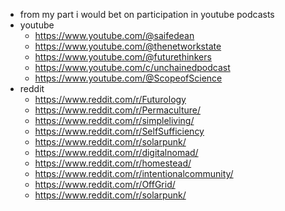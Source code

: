 - from my part i would bet on participation in youtube podcasts
- youtube
	- https://www.youtube.com/@saifedean
	- https://www.youtube.com/@thenetworkstate
	- https://www.youtube.com/@futurethinkers
	- https://www.youtube.com/c/unchainedpodcast
	- https://www.youtube.com/@ScopeofScience
- reddit
	- https://www.reddit.com/r/Futurology
	- https://www.reddit.com/r/Permaculture/
	- https://www.reddit.com/r/simpleliving/
	- https://www.reddit.com/r/SelfSufficiency
	- https://www.reddit.com/r/solarpunk/
	- https://www.reddit.com/r/digitalnomad/
	- https://www.reddit.com/r/homestead/
	- https://www.reddit.com/r/intentionalcommunity/
	- https://www.reddit.com/r/OffGrid/
	- https://www.reddit.com/r/solarpunk/